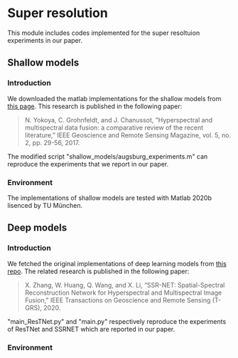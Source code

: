 # Super resolution
This module includes codes implemented for the super resoltuion experiments in our paper.

## Shallow models
### Introduction
We downloaded the matlab implementations for the shallow models from [this page](https://naotoyokoya.com/Publications.html).
This research is published in the following paper:
>N. Yokoya, C. Grohnfeldt, and J. Chanussot, ”Hyperspectral and multispectral data fusion: a comparative review of the recent literature,” IEEE Geoscience and Remote Sensing Magazine, vol. 5, no. 2, pp. 29-56, 2017.

The modified script "shallow_models/augsburg_experiments.m" can reproduce the experiments that we report in our paper.

### Environment
The implementations of shallow models are tested with Matlab 2020b lisenced by TU München.

## Deep models
### Introduction
We fetched the original implementations of deep learning models from [this repo](https://github.com/hw2hwei/SSRNET).
The related research is published in the following paper:
> X. Zhang, W. Huang, Q. Wang, and X. Li, “SSR-NET: Spatial-Spectral Reconstruction Network for Hyperspectral and Multispectral Image Fusion,”  IEEE Transactions on Geoscience and Remote Sensing (T-GRS), 2020.

"main_ResTNet.py" and "main.py" respectively reproduce the experiments of ResTNet and SSRNET which are reported in our paper.

### Environment



